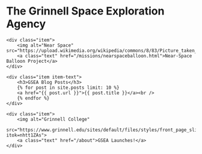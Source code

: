 ---
---

# The Grinnell Space Exploration Agency

<div id="news">

	<div class="item">
		<img alt="Near Space" src="https://upload.wikimedia.org/wikipedia/commons/8/83/Picture_taken_at_aprox._100,000_feet_above_Oregon_by_Justin_Hamel_and_Chris_Thompson.jpg">
		<a class="text" href="/missions/nearspaceballoon.html">Near-Space Balloon Project</a>
	</div>

	<div class="item item-text">
		<h3>GSEA Blog Posts</h3>
		{% for post in site.posts limit: 10 %}
		<a href="{{ post.url }}">{{ post.title }}</a><br />
		{% endfor %}
	</div>

	<div class="item">
		<img alt="Grinnell College"
		src="https://www.grinnell.edu/sites/default/files/styles/front_page_slideshow/public/About%20campus%20shot.jpg?itok=nhtt1ZAs">
		<a class="text" href="/about">GSEA Launches!</a>
	</div>

</div>
